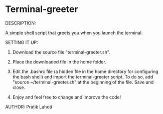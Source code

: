 Terminal-greeter
================

DESCRIPTION:

A simple shell script that greets you when you launch the terminal.

SETTING IT UP:

1. Download the source file "terminal-greeter.sh".

2. Place the downloaded file in the home folder.

3. Edit the .bashrc file (a hidden file in the home directory for configuring the bash shell) and import the terminal-greeter script. To do so, add "source ~/terminal-greeter.sh" at the beginning of the file. Save and close.

4. Enjoy and feel free to change and improve the code!

AUTHOR: Pratik Lahoti
